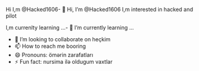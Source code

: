 Hi I,m @Hacked1606- 👋 Hi, I’m @Hacked1606
I,m interested in hacked and pilot

I,m currenlty learning ...- 🌱 I’m currently learning ...
- 💞️ I’m looking to collaborate on heçkim
- 📫 How to reach me booring
- 😄 Pronouns: ömərin zarafatları
- ⚡ Fun fact: nursima ilə oldugum vaxtlar

<!---
Hacked1606/Hacked1606 is a ✨ special ✨ repository because its `README.md` (this file) appears on your GitHub profile.
You can click the Preview link to take a look at your changes.
--->
